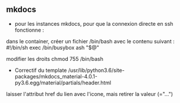 ## mkdocs

* pour les instances mkdocs, pour que la connexion directe en ssh fonctionne : 


dans le container, créer un fichier /bin/bash avec le contenu suivant : 
#!/bin/sh
exec /bin/busybox ash "$@"

modifier les droits
chmod 755 /bin/bash

* Correctif du template
/usr/lib/python3.6/site-packages/mkdocs_material-4.0.1-py3.6.egg/material/partials/header.html

laisser l'attribut href du lien avec l'icone, mais retirer la valeur (="...")